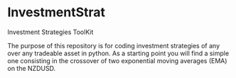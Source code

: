# InvestmentStrat
Investment Strategies ToolKit

The purpose of this repository is for coding investment strategies of any over any tradeable asset in python. 
As a starting point you will find a simple one consisting in the crossover of two exponential moving averages (EMA) on the NZDUSD.
